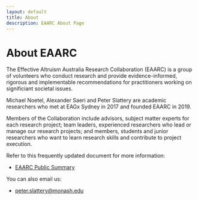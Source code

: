 ```yaml
---
layout: default
title: About
description: EAARC About Page
---
```


# About EAARC

The Effective Altruism Australia Research Collaboration (EAARC) is a group of volunteers who conduct research and provide evidence-informed, rigorous and implementable recommendations for practitioners working on significiant societal issues.

Michael Noetel, Alexander Saeri and Peter Slattery are academic researchers who met at EAGx Sydney in 2017 and founded EAARC in 2019. 

Members of the Collaboration include advisors, subject matter experts for each research project; team leaders, experienced researchers who lead or manage our research projects; and members, students and junior researchers who want to learn research skills and contribute to project execution.

Refer to this frequently updated document for more information:

 - [EAARC Public Summary](https://docs.google.com/document/d/1VSPoy2Ps7NQqFgERjKUXH-8tiEHNTuVZ-L6MY6YWpyk/edit?usp=sharing)
 
 You can also email us:
 
 - [peter.slattery@monash.edu](peter.slattery@monash.edu)
